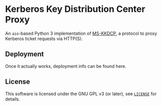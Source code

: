Kerberos Key Distribution Center Proxy
======================================

An `aio`-based Python 3 implementation of [MS-KKDCP](http://msdn.microsoft.com/en-us/library/hh553774.aspx),
a protocol to proxy Kerberos ticket requests via HTTP(S).

Deployment
----------

Once it actually works, deployment info can be found here.


License
-------

This software is licensed under the GNU GPL v3 (or later), see [`LICENSE`](LICENSE) for details.
